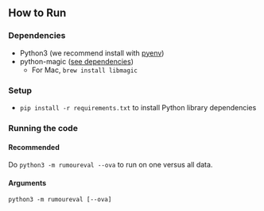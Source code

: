 ## How to Run
### Dependencies

- Python3 (we recommend install with [pyenv](https://github.com/pyenv/pyenv))
- python-magic ([see dependencies](https://github.com/ahupp/python-magic#dependencies))
    - For Mac, `brew install libmagic`

### Setup

- `pip install -r requirements.txt` to install Python library dependencies

### Running the code

#### Recommended
Do `python3 -m rumoureval --ova` to run on one versus all data.

#### Arguments

`python3 -m rumoureval [--ova]`
